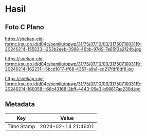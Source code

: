 # Hasil

## Foto C Plano

https://sirekap-obj-formc.kpu.go.id/d04c/pemilu/ppwp/31/75/07/10/03/3175071003119-20240214-155833--253b2eeb-0968-46bb-97d9-7e85f3e2f24b.jpg

https://sirekap-obj-formc.kpu.go.id/d04c/pemilu/ppwp/31/75/07/10/03/3175071003119-20240214-162231--5bcd1017-ff68-4357-a9a1-ed217fdf6df8.jpg

https://sirekap-obj-formc.kpu.go.id/d04c/pemilu/ppwp/31/75/07/10/03/3175071003119-20240214-160058--66c43168-2bff-4443-95e3-b96617aa230d.jpg


## Metadata

| Key        | Value               |
| ---------- | ------------------- |
| Time Stamp | 2024-02-14 21:46:01 |



